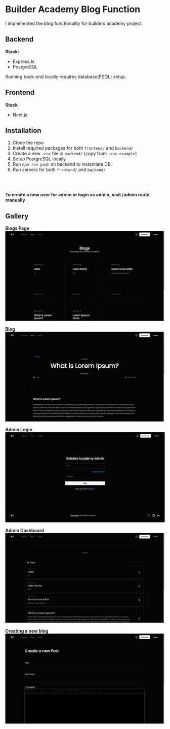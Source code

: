 # Builder Academy Blog Function
I implemented the blog functionality for builders academy project.

## Backend

<strong>Stack:</strong>
- ExpressJs
- PostgreSQL

Running back-end locally requires database(PSQL) setup.


## Frontend

<strong>Stack</strong>
- Next.js

## Installation
1. Clone the repo
2. Install required packages for both `frontend/` and `backend/`
3. Create a new `.env` file in `backend/` (copy from `.env.example`)
4. Setup PostgreSQL locally
5. Run `npm run push` on backend to instantiate DB.
6. Run servers for both `frontend/` and `backend/`

<br /></br>

**To create a new user for admin or login as admin, visit /admin route manually**

## Gallery

**Blogs Page**
![Blogs Page](images/blogs_page.png)

**Blog**
![A Blog](images/blog.png)

**Admin Login**
![Admin Login](images/admin_login.png)

**Admin Dashboard**
![Admin Dashboard](images/admin_dashboard.png)

**Creating a new blog**
![Create new blog](images/create_new_blog.png)

